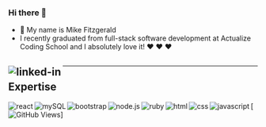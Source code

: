 ### Hi there 👋

- 🌱 My name is Mike Fitzgerald
- I recently graduated from full-stack software development at Actualize Coding School and I absolutely love it! :heart: :heart: :heart: 

[<img align="left" alt="linked-in" src="https://img.shields.io/badge/linkedin-%230077B5.svg?&style=for-the-badge&logo=linkedin&logoColor=white" />](https://www.linkedin.com/in/michealcfitzgerald/)
-----------
-----------
## Expertise

<img align="left" alt="react" src="https://img.shields.io/badge/react%20-%2320232a.svg?&style=for-the-badge&logo=react&logoColor=%2361DAFB" />

<img align="left" alt="mySQL" src="https://img.shields.io/badge/MySQL-005C84?style=for-the-badge&logo=mysql&logoColor=white" />

<img align="left" alt="bootstrap" src="https://img.shields.io/badge/Bootstrap-563D7C?style=for-the-badge&logo=bootstrap&logoColor=white" />

<img align="left" alt="node.js" src="https://img.shields.io/badge/Node.js-339933?style=for-the-badge&logo=nodedotjs&logoColor=white" />

<img align="left" alt="ruby" src="https://img.shields.io/badge/Ruby-CC342D?style=for-the-badge&logo=ruby&logoColor=white" />

<img align="left" alt ="html" src="https://img.shields.io/badge/HTML5-E34F26?style=for-the-badge&logo=html5&logoColor=white" />

<img align="left" alt="css" src="https://img.shields.io/badge/CSS3-1572B6?style=for-the-badge&logo=css3&logoColor=white" />

<img align="left" alt="javascript" src="https://img.shields.io/badge/JavaScript-F7DF1E?style=for-the-badge&logo=javascript&logoColor=black" />

[![GitHub Views](https://komarev.com/ghpvc/?username=MFitzgerald89&color=FAC151)]


